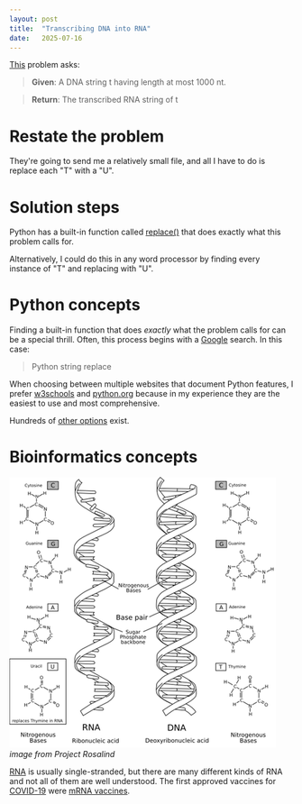 ```yaml
---
layout: post
title:  "Transcribing DNA into RNA"
date:   2025-07-16
---
```

[This](https://rosalind.info/problems/rna/) problem asks:
> **Given**: A DNA string t having length at most 1000 nt.

> **Return**: The transcribed RNA string of t
<!--break-->
# Restate the problem
They're going to send me a relatively small file, and all I have to do is replace each "T" with a "U".

# Solution steps
Python has a built-in function called [replace()](https://www.w3schools.com/python/ref_string_replace.asp) that does exactly what this problem calls for.

Alternatively, I could do this in any word processor by finding every instance of "T" and replacing with "U".
# Python concepts
Finding a built-in function that does _exactly_ what the problem calls for can be a special thrill. 
Often, this process begins with a [Google](https://www.google.com/) search. In this case:
> Python string replace

When choosing between multiple websites that document Python features, I prefer [w3schools](https://www.w3schools.com/python/default.asp) and [python.org](https://www.python.org/) because in my experience they are the easiest to use and most comprehensive.

Hundreds of [other options](https://github.com/openlists/PythonResources) exist.

# Bioinformatics concepts
![RNA-DNA.png](../assets/RNA-DNA.png)
_image from Project Rosalind_

[RNA](https://en.wikipedia.org/wiki/RNA) is usually single-stranded, but there are many different kinds of RNA and not all of 
them are well understood. The first approved vaccines for [COVID-19](https://en.wikipedia.org/wiki/COVID-19_pandemic) were [mRNA vaccines](https://en.wikipedia.org/wiki/MRNA_vaccine#mRNA).

